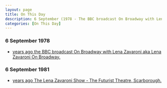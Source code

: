 ```yaml
---
layout: page
title: On This Day
description: 6 September (1978 - The BBC broadcast On Broadway with Lena Zavaroni aka Lena Zavaroni On Broadway. 1981 - The Lena Zavaroni Show - The Futurist Theatre, Scarborough.)
categories: [On This Day]
---
```


### 6 September 1978
* [<span id="age1"></span> years ago the BBC broadcast On Broadway with Lena Zavaroni aka Lena Zavaroni On Broadway.](/bbc%20one/1978/09/06/on-broadway-with-lena-zavaroni.html)

### 6 September 1981
* [<span id="age2"></span> years ago The Lena Zavaroni Show - The Futurist Theatre, Scarborough.](/theatre/the%20lena%20zavaroni%20show/1981/09/06/the-lena-zavaroni-show.html)

<script>
var dob = '19780906';
var year = Number(dob.substr(0, 4));
var month = Number(dob.substr(4, 2)) - 1;
var day = Number(dob.substr(6, 2));
var today = new Date();
var age1 = today.getFullYear() - year;
if (today.getMonth() < month || (today.getMonth() == month && today.getDate() < day)) {
age1--;
}
document.getElementById("age1").innerHTML=age1;

var dob = '19810906';
var year = Number(dob.substr(0, 4));
var month = Number(dob.substr(4, 2)) - 1;
var day = Number(dob.substr(6, 2));
var today = new Date();
var age2 = today.getFullYear() - year;
if (today.getMonth() < month || (today.getMonth() == month && today.getDate() < day)) {
age2--;
}
document.getElementById("age2").innerHTML=age2;
</script>

